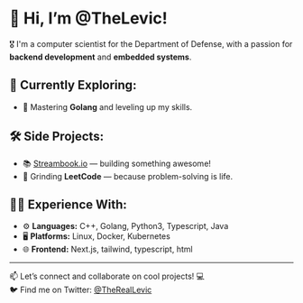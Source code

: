 # 👋 Hi, I’m @TheLevic!

🎖️ I'm a computer scientist for the Department of Defense, with a passion for **backend development** and **embedded systems**.

## 🚀 Currently Exploring:
- 🌟 Mastering **Golang** and leveling up my skills.

## 🛠️ Side Projects:
- 📚 [Streambook.io](https://www.streambook.io/) — building something awesome!
- 🧠 Grinding **LeetCode** — because problem-solving is life.

## 🧑‍💻 Experience With:
- ⚙️ **Languages:** C++, Golang, Python3, Typescript, Java
- 🖥️ **Platforms:** Linux, Docker, Kubernetes
- 🌐 **Frontend:** Next.js, tailwind, typescript, html

---

📫 Let’s connect and collaborate on cool projects! 💻  
🐦 Find me on Twitter: [@TheRealLevic](https://twitter.com/TheRealLevic)
